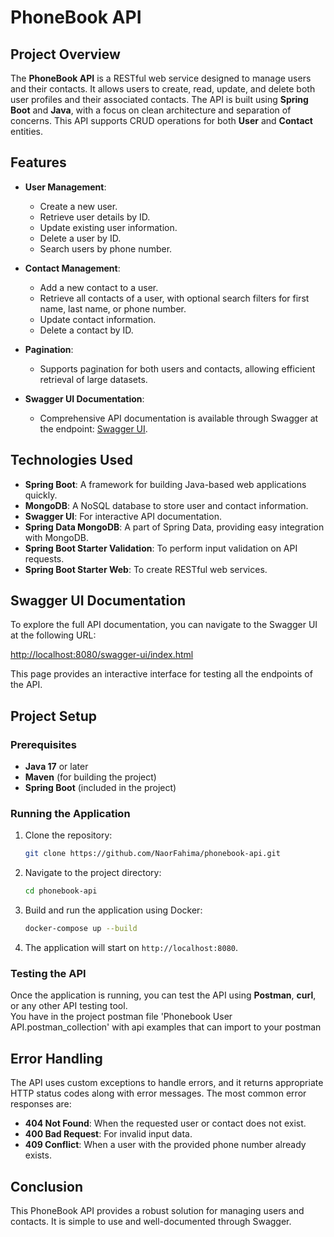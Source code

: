 # PhoneBook API

## Project Overview

The **PhoneBook API** is a RESTful web service designed to manage users and their contacts. It allows users to create, read, update, and delete both user profiles and their associated contacts. The API is built using **Spring Boot** and **Java**, with a focus on clean architecture and separation of concerns. This API supports CRUD operations for both **User** and **Contact** entities.

## Features

- **User Management**:
    - Create a new user.
    - Retrieve user details by ID.
    - Update existing user information.
    - Delete a user by ID.
    - Search users by phone number.

- **Contact Management**:
    - Add a new contact to a user.
    - Retrieve all contacts of a user, with optional search filters for first name, last name, or phone number.
    - Update contact information.
    - Delete a contact by ID.

- **Pagination**:
    - Supports pagination for both users and contacts, allowing efficient retrieval of large datasets.


- **Swagger UI Documentation**:
    - Comprehensive API documentation is available through Swagger at the endpoint: [Swagger UI](http://localhost:8080/swagger-ui/index.html).

## Technologies Used

- **Spring Boot**: A framework for building Java-based web applications quickly.
- **MongoDB**: A NoSQL database to store user and contact information.
- **Swagger UI**: For interactive API documentation.
- **Spring Data MongoDB**: A part of Spring Data, providing easy integration with MongoDB.
- **Spring Boot Starter Validation**: To perform input validation on API requests.
- **Spring Boot Starter Web**: To create RESTful web services.


## Swagger UI Documentation

To explore the full API documentation, you can navigate to the Swagger UI at the following URL:

[http://localhost:8080/swagger-ui/index.html](http://localhost:8080/swagger-ui/index.html)

This page provides an interactive interface for testing all the endpoints of the API.

## Project Setup

### Prerequisites

- **Java 17** or later
- **Maven** (for building the project)
- **Spring Boot** (included in the project)

### Running the Application

1. Clone the repository:
   ```bash
   git clone https://github.com/NaorFahima/phonebook-api.git
   ```

2. Navigate to the project directory:
   ```bash
   cd phonebook-api
   ```

3. Build and run the application using Docker:
   ```bash
   docker-compose up --build
   ```

4. The application will start on `http://localhost:8080`.

### Testing the API

Once the application is running, you can test the API using **Postman**, **curl**, or any other API testing tool.  
You have in the project postman file 'Phonebook User API.postman_collection' with api examples that can import to your postman
## Error Handling

The API uses custom exceptions to handle errors, and it returns appropriate HTTP status codes along with error messages. The most common error responses are:

- **404 Not Found**: When the requested user or contact does not exist.
- **400 Bad Request**: For invalid input data.
- **409 Conflict**: When a user with the provided phone number already exists.

## Conclusion

This PhoneBook API provides a robust solution for managing users and contacts. It is simple to use and well-documented through Swagger.
